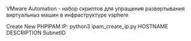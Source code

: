 VMware Automation - набор скриптов для упращения развертывания виртуальныз машин в инфраструктуре vsphere


Create New PHPIPAM IP:  python3 ipam_create_ip.py HOSTNAME DESCRIPTION SubnetID
